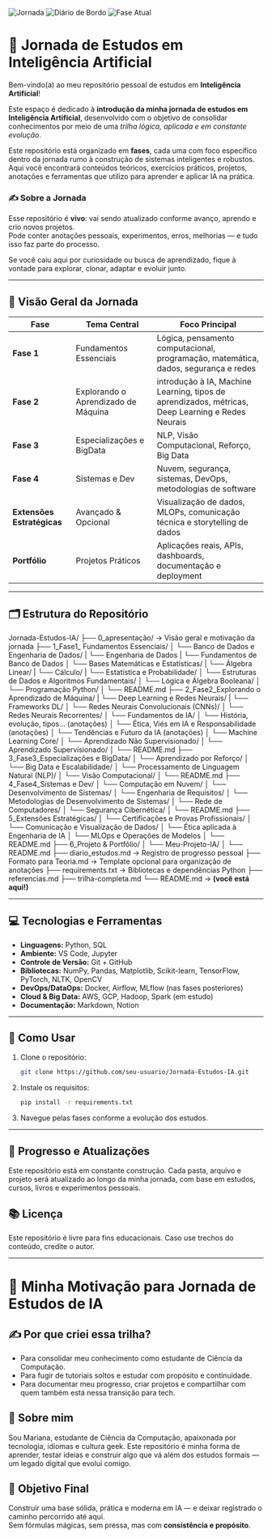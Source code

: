 ![Jornada](https://img.shields.io/badge/🚀_Jornada_IA-Em_Construção-00bfff)  ![Diário de Bordo](https://img.shields.io/badge/📓_Diário_Estudos-Ativo-e91e63) ![Fase Atual](https://img.shields.io/badge/Fase_Atual-Fase_1:_Fundamentos-blue)

# 🤖 Jornada de Estudos em Inteligência Artificial

Bem-vindo(a) ao meu repositório pessoal de estudos em **Inteligência Artificial**!

Este espaço é dedicado à **introdução da minha jornada de estudos em Inteligência Artificial**, desenvolvido com o objetivo de consolidar conhecimentos por meio de uma _trilha lógica, aplicada e em constante evolução_.

Este repositório está organizado em **fases**, cada uma com foco específico dentro da jornada rumo à construção de sistemas inteligentes e robustos. Aqui você encontrará conteúdos teóricos, exercícios práticos, projetos, anotações e ferramentas que utilizo para aprender e aplicar IA na prática.

### ✍️ Sobre a Jornada

Esse repositório é **vivo**: vai sendo atualizado conforme avanço, aprendo e crio novos projetos.  
Pode conter anotações pessoais, experimentos, erros, melhorias — e tudo isso faz parte do processo.

Se você caiu aqui por curiosidade ou busca de aprendizado, fique à vontade para explorar, clonar, adaptar e evoluir junto.

---

## 🧭 Visão Geral da Jornada

|    Fase   |      Tema Central      | Foco Principal |
| --------- | ---------------------- |----------------|
|   **Fase 1**  | Fundamentos Essenciais | Lógica, pensamento computacional, programação, matemática, dados, segurança e redes 
|   **Fase 2**  | Explorando o Aprendizado de Máquina | introdução à IA, Machine Learning, tipos de aprendizados, métricas, Deep Learning e Redes Neurais |
|   **Fase 3**  | Especializações e BigData | NLP, Visão Computacional, Reforço, Big Data | 
|   **Fase 4**  | Sistemas e Dev | Nuvem, segurança, sistemas, DevOps, metodologias de software |
| **Extensões Estratégicas** | Avançado & Opcional | Visualização de dados,  MLOPs, comunicação técnica e storytelling de dados |
| **Portfólio** | Projetos Práticos | Aplicações reais, APIs, dashboards, documentação e deployment |

---

## 🗂️ Estrutura do Repositório

Jornada-Estudos-IA/
├── 0_apresentação/ → Visão geral e motivação da jornada
├── 1_Fase1_ Fundamentos Essenciais/
│ └── Banco de Dados e Engenharia de Dados/
|   └── Engenharia de Dados
|   └── Fundamentos de Banco de Dados
│ └── Bases Matemáticas e Estatísticas/
|   └── Álgebra Linear/
|   └── Cálculo/
|   └── Estatística e Probabilidade/
│ └── Estruturas de Dados e Algoritmos Fundamentais/
│ └── Lógica e Álgebra Booleana/
│ └── Programação Python/
│ └── README.md
├── 2_Fase2_Explorando o Aprendizado de Máquina/
| └── Deep Learning e Redes Neurais/
|   └── Frameworks DL/
│   └── Redes Neurais Convolucionais (CNNs)/
│   └── Redes Neurais Recorrentes/
│ └── Fundamentos de IA/
│   └── História, evolução, tipos... (anotações)
│   └── Ética, Viés em IA e Responsabilidade (anotações)
│   └── Tendências e Futuro da IA (anotações)
│ └── Machine Learning Core/
│   └── Aprendizado Não Supervisionado/
│   └── Aprendizado Supervisionado/
│ └── README.md
├── 3_Fase3_Especializações e BigData/
│ └── Aprendizado por Reforço/
│ └── Big Data e Escalabilidade/
│ └── Processamento de Linguagem Natural (NLP)/
│ └── Visão Computacional/
│ └── README.md
├── 4_Fase4_Sistemas e Dev/
│ └── Computação em Nuvem/
│ └── Desenvolvimento de Sistemas/
│ └── Engenharia de Requisitos/
│ └── Metodologias de Desenvolvimento de Sistemas/
│ └── Rede de Computadores/
│ └── Segurança Cibernética/
│ └── README.md
├── 5_Extensões Estratégicas/
│ └── Certificações e Provas Profissionais/
│ └── Comunicação e Visualização de Dados/
│ └── Ética aplicada à Engenharia de IA
│ └── MLOps e Operações de Modelos
│ └── README.md
├── 6_Projeto & Portfólio/
│ └── Meu-Projeto-IA/
│ └── README.md
├── diario_estudos.md → Registro de progresso pessoal
├── Formato para Teoria.md → Template opcional para organização de anotações
├── requirements.txt → Bibliotecas e dependências Python
├── referencias.md
├── trilha-completa.md
└── README.md → **(você está aqui!)**

---

## 💻 Tecnologias e Ferramentas

- **Linguagens:** Python, SQL
- **Ambiente:** VS Code, Jupyter
- **Controle de Versão:** Git + GitHub
- **Bibliotecas:** NumPy, Pandas, Matplotlib, Scikit-learn, TensorFlow, PyTorch, NLTK, OpenCV
- **DevOps/DataOps:** Docker, Airflow, MLflow (nas fases posteriores)
- **Cloud & Big Data:** AWS, GCP, Hadoop, Spark (em estudo)
- **Documentação:** Markdown, Notion

---

## 📌 Como Usar

1. Clone o repositório:
   ```bash
   git clone https://github.com/seu-usuario/Jornada-Estudos-IA.git
2. Instale os requisitos:
    ```bash
    pip install -r requirements.txt
3. Navegue pelas fases conforme a evolução dos estudos.

---

## 🧠 Progresso e Atualizações
Este repositório está em constante construção. Cada pasta, arquivo e projeto será atualizado ao longo da minha jornada, com base em estudos, cursos, livros e experimentos pessoais.

## 📚 Licença
Este repositório é livre para fins educacionais. Caso use trechos do conteúdo, credite o autor.

---
# 🌟 Minha Motivação para Jornada de Estudos de IA

## ✍️ Por que criei essa trilha?

- Para consolidar meu conhecimento como estudante de Ciência da Computação.
- Para fugir de tutoriais soltos e estudar com propósito e continuidade.
- Para documentar meu progresso, criar projetos e compartilhar com quem também está nessa transição para tech.

## 🤝 Sobre mim
Sou Mariana, estudante de Ciência da Computação, apaixonada por tecnologia, idiomas e cultura geek. Este repositório é minha forma de aprender, testar ideias e construir algo que vá além dos estudos formais — um legado digital que evolui comigo.

## 📌 Objetivo Final
Construir uma base sólida, prática e moderna em IA — e deixar registrado o caminho percorrido até aqui.  
Sem fórmulas mágicas, sem pressa, mas com **consistência e propósito**.